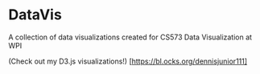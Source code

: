 # DataVis
A collection of data visualizations created for CS573 Data Visualization at WPI

(Check out my D3.js visualizations!) [https://bl.ocks.org/dennisjunior111]
